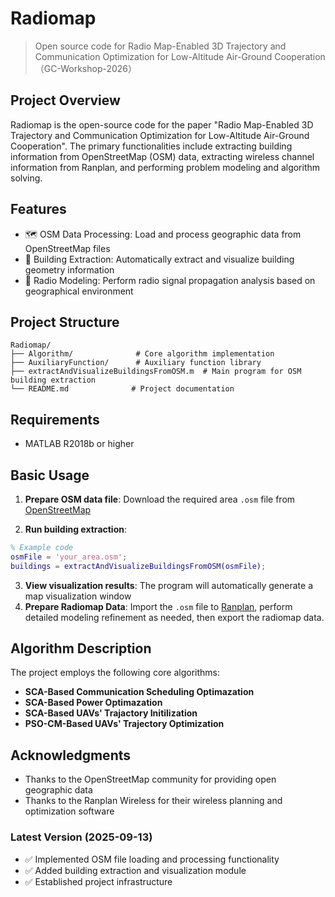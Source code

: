 # Radiomap

> Open source code for Radio Map-Enabled 3D Trajectory and Communication
Optimization for Low-Altitude Air-Ground Cooperation （GC-Workshop-2026）
> 
## Project Overview

Radiomap is the open-source code for the paper "Radio Map-Enabled 3D Trajectory and Communication Optimization for Low-Altitude Air-Ground Cooperation". The primary functionalities include extracting building information from OpenStreetMap (OSM) data, extracting wireless channel information from Ranplan, and performing problem modeling and algorithm solving.

## Features

- 🗺️ OSM Data Processing: Load and process geographic data from OpenStreetMap files
- 🏢 Building Extraction: Automatically extract and visualize building geometry information
- 📡 Radio Modeling: Perform radio signal propagation analysis based on geographical environment

## Project Structure

```
Radiomap/
├── Algorithm/              # Core algorithm implementation
├── AuxiliaryFunction/      # Auxiliary function library
├── extractAndVisualizeBuildingsFromOSM.m  # Main program for OSM building extraction
└── README.md              # Project documentation
```

## Requirements

- MATLAB R2018b or higher

## Basic Usage

1. **Prepare OSM data file**: Download the required area `.osm` file from [OpenStreetMap](https://www.openstreetmap.org/)

2. **Run building extraction**:
```matlab
% Example code
osmFile = 'your_area.osm';
buildings = extractAndVisualizeBuildingsFromOSM(osmFile);
```
3. **View visualization results**: The program will automatically generate a map visualization window
4. **Prepare Radiomap Data**: Import the `.osm` file to [Ranplan](https://www.ranplanwireless.com/), perform detailed modeling refinement as needed, then export the radiomap data.
## Algorithm Description

The project employs the following core algorithms:

- **SCA-Based Communication Scheduling Optimazation**
- **SCA-Based Power Optimazation**
- **SCA-Based UAVs' Trajactory Initilization**
- **PSO-CM-Based UAVs' Trajectory Optimization**

## Acknowledgments

- Thanks to the OpenStreetMap community for providing open geographic data
- Thanks to the Ranplan Wireless for their wireless planning and optimization software

### Latest Version (2025-09-13)
- ✅ Implemented OSM file loading and processing functionality
- ✅ Added building extraction and visualization module
- ✅ Established project infrastructure

